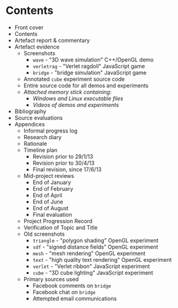 # Contents

* Front cover
* Contents
* Artefact report & commentary
* Artefact evidence
  * Screenshots
    * `wave` - "3D wave simulation" C++/OpenGL demo
    * `verletrag` - "Verlet ragdoll" JavaScript game
    * `bridge` - "bridge simulation" JavaScript game
  * Annotated `cube` experiment source code
  * Entire source code for all demos and experiments
  * *Attached memory stick containing*:
    * *Windows and Linux executable files*
    * *Videos of demos and experiments*
* Bibliography
* Source evaluations
* Appendices
  * Informal progress log
  * Research diary
  * Rationale
  * Timeline plan
    * Revision prior to 29/1/13
    * Revision prior to 30/4/13
    * Final revision, since 17/6/13
  * Mid-project reviews
    * End of January
    * End of February
    * End of April
    * End of June
    * End of August
    * Final evaluation
  * Project Progression Record
  * Verification of Topic and Title
  * Old screenshots
    * `triangle` - "polygon shading" OpenGL experiment
    * `sdf` - "signed distance fields" OpenGL experiment
    * `mesh` - "mesh rendering" OpenGL experiment
    * `text` - "high quality text rendering" OpenGL experiment
    * `verlet` - "Verlet ribbon" JavaScript experiment
    * `cube` - "3D cube lighting" JavaScript experiment
  * Primary sources used
    * Facebook comments on `bridge`
    * Facebook chat on `bridge`
    * Attempted email communications
  
